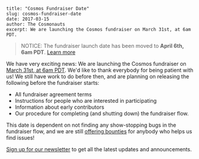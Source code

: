 ~~~
title: "Cosmos Fundraiser Date"
slug: cosmos-fundraiser-date
date: 2017-03-15
author: The Cosmonauts
excerpt: We are launching the Cosmos fundraiser on March 31st, at 6am PDT.
~~~

> NOTICE: The fundraiser launch date has been moved to **April 6th, 6am PDT**. [Learn more](./fundraiser-delay-announcement-ii)

We have very exciting news: We are launching the Cosmos fundraiser on [March 31st, at 6am PDT](https://www.worldtimebuddy.com/?qm=1&lid=5391959,2657908,2643743,1835848&h=5391959&date=2017-3-31&sln=6-7). We'd like to thank everybody for being patient with us! We still have work to do before then, and are planning on releasing the following before the fundraiser starts:

* All fundraiser agreement terms
* Instructions for people who are interested in participating
* Information about early contributors
* Our procedure for completing (and shutting down) the fundraiser flow.

This date is dependent on not finding any show-stopping bugs in the fundraiser flow, and we are still [offering bounties](./fundraiser-flow-bounty) for anybody who helps us find issues!

[Sign up for our newsletter](https://cosmos.network/) to get all the latest updates and announcements.
